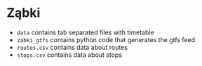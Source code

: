# Ząbki

- `data` contains tab separated files with timetable
- `zabki_gtfs` contains python code that generates the gtfs feed
- `routes.csv` contains data about routes
- `stops.csv` contains data about stops